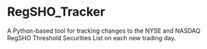 # RegSHO_Tracker
A Python-based tool for tracking changes to the NYSE and NASDAQ RegSHO Threshold Securities List on each new trading day.
